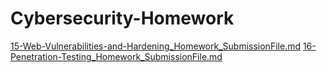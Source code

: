 # Cybersecurity-Homework

[15-Web-Vulnerabilities-and-Hardening_Homework_SubmissionFile.md](https://github.com/bwilliams4428/Cybersecurity-Homework/blob/main/15-Web-Vulnerabilities-and-Hardening%20Homework/15-Web-Vulnerabilities-and-Hardening_Homework_SubmissionFile.md)
[16-Penetration-Testing_Homework_SubmissionFile.md](https://github.com/bwilliams4428/Cybersecurity-Homework/blob/main/16-Penetration-Testing%20Homework/16-Penetration-Testing_Homework_SubmissionFile.md)
